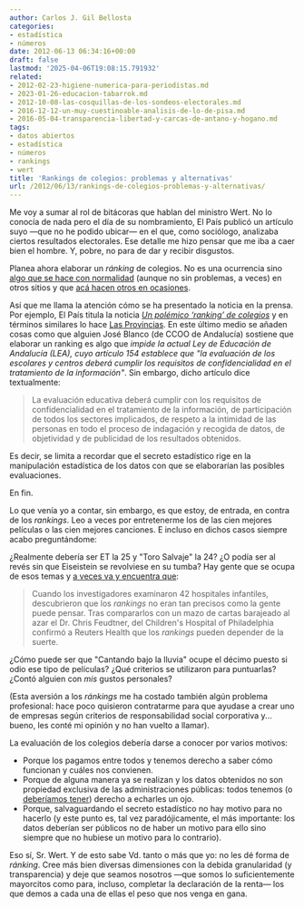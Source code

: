 ```yaml
---
author: Carlos J. Gil Bellosta
categories:
- estadística
- números
date: 2012-06-13 06:34:16+00:00
draft: false
lastmod: '2025-04-06T19:08:15.791932'
related:
- 2012-02-23-higiene-numerica-para-periodistas.md
- 2023-01-26-educacion-tabarrok.md
- 2012-10-08-las-cosquillas-de-los-sondeos-electorales.md
- 2016-12-12-un-muy-cuestinoable-analisis-de-lo-de-pisa.md
- 2016-05-04-transparencia-libertad-y-carcas-de-antano-y-hogano.md
tags:
- datos abiertos
- estadística
- números
- rankings
- wert
title: 'Rankings de colegios: problemas y alternativas'
url: /2012/06/13/rankings-de-colegios-problemas-y-alternativas/
---
```


Me voy a sumar al rol de bitácoras que hablan del ministro Wert. No lo conocía de nada pero el día de su nombramiento, El País publicó un artículo suyo —que no he podido ubicar— en el que, como sociólogo, analizaba ciertos resultados electorales. Ese detalle me hizo pensar que me iba a caer bien el hombre. Y, pobre, no para de dar y recibir disgustos.

Planea ahora elaborar un _ránking_ de colegios. No es una ocurrencia sino [algo que se hace con normalidad](http://www.psk12.com/rating/USindexphp/STATE_NY.html) (aunque no sin problemas, a veces) en otros sitios y que [acá hacen otros en ocasiones](http://www.elmundo.es/especiales/2011/02/valencia/50colegios/index.html).

Así que me llama la atención cómo se ha presentado la noticia en la prensa. Por ejemplo, El País titula la noticia _[Un polémico ‘ranking’ de colegios](http://sociedad.elpais.com/sociedad/2012/06/08/actualidad/1339177520_891364.html)_ y en términos similares lo hace [Las Provincias](http://www.lasprovincias.es/20120611/comunitatvalenciana/comunitat/ranking-colegios-polemico-wert-201206111320.html). En este último medio se añaden cosas como que alguien José Blanco (de CCOO de Andalucía) sostiene que elaborar un ranking es algo que _impide la actual Ley de Educación de Andalucía (LEA), cuyo artículo 154 establece que "la evaluación de los escolares y centros deberá cumplir los requisitos de confidencialidad en el tratamiento de la información"_. Sin embargo, dicho artículo dice textualmente:


>La evaluación educativa deberá cumplir con los requisitos de confidencialidad en el tratamiento de la información, de participación de todos los sectores implicados, de respeto a la intimidad de las personas en todo el proceso de indagación y recogida de datos, de objetividad y de publicidad de los resultados obtenidos.

Es decir, se limita a recordar que el secreto estadístico rige en la manipulación estadística de los datos con que se elaborarían las posibles evaluaciones.

En fin.

Lo que venía yo a contar, sin embargo, es que estoy, de entrada, en contra de los _rankings_. Leo a veces por entretenerme los de las cien mejores películas o las cien mejores canciones. E incluso en dichos casos siempre acabo preguntándome:


¿Realmente debería ser ET la 25 y "Toro Salvaje" la 24? ¿O podía ser al revés sin que Eiseistein se revolviese en su tumba? Hay gente que se ocupa de esos temas y [a veces va y encuentra que](http://www.fiercehealthcare.com/story/hospital-rankings-mortality-rates-based-chance-study-says/2011-09-07):


>Cuando los investigadores examinaron 42 hospitales infantiles, descubrieron que los _rankings_ no eran tan precisos como la gente puede pensar. Tras compararlos con un mazo de cartas barajeado al azar el Dr. Chris Feudtner, del Children's Hospital of Philadelphia confirmó a Reuters Health que los _rankings_ pueden depender de la suerte.

¿Cómo puede ser que "Cantando bajo la lluvia" ocupe el décimo puesto si odio ese tipo de películas? ¿Qué criterios se utilizaron para puntuarlas? ¿Contó alguien con _mis_ gustos personales?

(Esta aversión a los _ránkings_ me ha costado también algún problema profesional: hace poco quisieron contratarme para que ayudase a crear uno de empresas según criterios de responsabilidad social corporativa y... bueno, les conté mi opinión y no han vuelto a llamar).

La evaluación de los colegios debería darse a conocer por varios motivos:

* Porque los pagamos entre todos y tenemos derecho a saber cómo funcionan y cuáles nos convienen.
* Porque de alguna manera ya se realizan y los datos obtenidos no son propiedad exclusiva de las administraciones públicas: todos tenemos (o [deberíamos tener](http://www.datanalytics.com/tag/datos-abiertos/)) derecho a echarles un ojo.
* Porque, salvaguardando el secreto estadístico no hay motivo para no hacerlo (y este punto es, tal vez paradójicamente, el más importante: los datos deberían ser públicos no de haber un motivo para ello sino siempre que no hubiese un motivo para lo contrario).

Eso sí, Sr. Wert. Y de esto sabe Vd. tanto o más que yo: no les dé forma de _ránking_. Cree más bien diversas dimensiones con la debida granularidad (y transparencia) y deje que seamos nosotros —que somos lo suficientemente mayorcitos como para, incluso, completar la declaración de la renta— los que demos a cada una de ellas el peso que nos venga en gana.